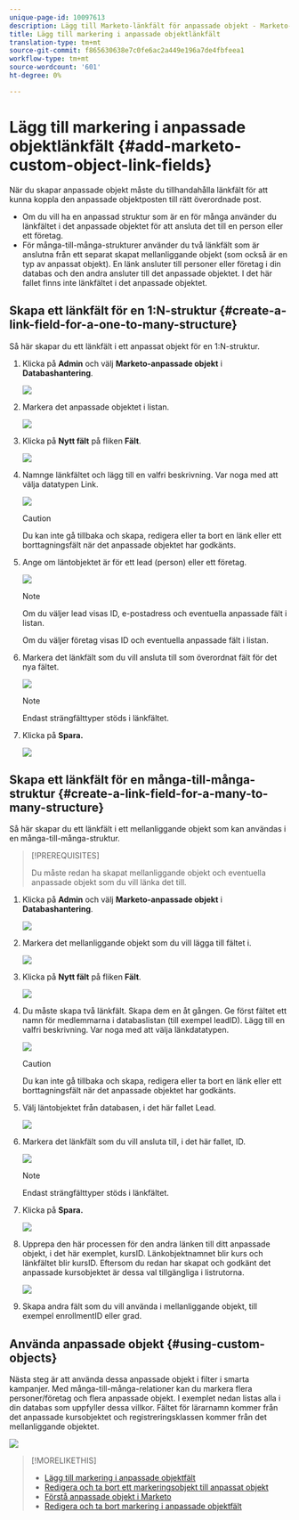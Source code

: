 ```yaml
---
unique-page-id: 10097613
description: Lägg till Marketo-länkfält för anpassade objekt - Marketo-dokument - Produktdokumentation
title: Lägg till markering i anpassade objektlänkfält
translation-type: tm+mt
source-git-commit: f865630638e7c0fe6ac2a449e196a7de4fbfeea1
workflow-type: tm+mt
source-wordcount: '601'
ht-degree: 0%

---
```



# Lägg till markering i anpassade objektlänkfält {#add-marketo-custom-object-link-fields}

När du skapar anpassade objekt måste du tillhandahålla länkfält för att kunna koppla den anpassade objektposten till rätt överordnade post.

* Om du vill ha en anpassad struktur som är en för många använder du länkfältet i det anpassade objektet för att ansluta det till en person eller ett företag.
* För många-till-många-strukturer använder du två länkfält som är anslutna från ett separat skapat mellanliggande objekt (som också är en typ av anpassat objekt). En länk ansluter till personer eller företag i din databas och den andra ansluter till det anpassade objektet. I det här fallet finns inte länkfältet i det anpassade objektet.

## Skapa ett länkfält för en 1:N-struktur {#create-a-link-field-for-a-one-to-many-structure}

Så här skapar du ett länkfält i ett anpassat objekt för en 1:N-struktur.

1. Klicka på **Admin** och välj **Marketo-anpassade objekt** i **Databashantering**.

   ![](assets/image2016-1-18-13-3a25-3a11.png)

1. Markera det anpassade objektet i listan.

   ![](assets/image2016-1-14-15-3a6-3a2.png)

1. Klicka på **Nytt fält** på fliken **Fält**.

   ![](assets/image2015-9-17-14-3a9-3a19.png)

1. Namnge länkfältet och lägg till en valfri beskrivning. Var noga med att välja datatypen Link.

   ![](assets/image2015-10-5-13-3a24-3a57.png)

   >[!CAUTION]
   >
   >Du kan inte gå tillbaka och skapa, redigera eller ta bort en länk eller ett borttagningsfält när det anpassade objektet har godkänts.

1. Ange om läntobjektet är för ett lead (person) eller ett företag.

   ![](assets/image2015-10-5-13-3a28-3a1.png)

   >[!NOTE]
   >
   >Om du väljer lead visas ID, e-postadress och eventuella anpassade fält i listan.
   >
   >Om du väljer företag visas ID och eventuella anpassade fält i listan.

1. Markera det länkfält som du vill ansluta till som överordnat fält för det nya fältet.

   ![](assets/image2015-10-5-13-3a30-3a6.png)

   >[!NOTE]
   >
   >Endast strängfälttyper stöds i länkfältet.

1. Klicka på **Spara.**

   ![](assets/image2015-10-5-13-3a34-3a0.png)

## Skapa ett länkfält för en många-till-många-struktur {#create-a-link-field-for-a-many-to-many-structure}

Så här skapar du ett länkfält i ett mellanliggande objekt som kan användas i en många-till-många-struktur.

>[!PREREQUISITES]
>
>Du måste redan ha skapat mellanliggande objekt och eventuella anpassade objekt som du vill länka det till.

1. Klicka på **Admin** och välj **Marketo-anpassade objekt** i **Databashantering**.

   ![](assets/image2016-1-18-9-3a8-3a14.png)

1. Markera det mellanliggande objekt som du vill lägga till fältet i.

   ![](assets/image2016-1-18-9-3a10-3a29.png)

1. Klicka på **Nytt fält** på fliken **Fält**.

   ![](assets/image2016-1-18-9-3a31-3a43.png)

1. Du måste skapa två länkfält. Skapa dem en åt gången. Ge först fältet ett namn för medlemmarna i databaslistan (till exempel leadID). Lägg till en valfri beskrivning. Var noga med att välja länkdatatypen.

   ![](assets/image2016-1-18-9-3a38-3a59.png)

   >[!CAUTION]
   >
   >Du kan inte gå tillbaka och skapa, redigera eller ta bort en länk eller ett borttagningsfält när det anpassade objektet har godkänts.

1. Välj läntobjektet från databasen, i det här fallet Lead.

   ![](assets/image2016-1-18-9-3a50-3a48.png)

1. Markera det länkfält som du vill ansluta till, i det här fallet, ID.

   ![](assets/image2016-1-18-9-3a53-3a54.png)

   >[!NOTE]
   >
   >Endast strängfälttyper stöds i länkfältet.

1. Klicka på **Spara.**

   ![](assets/image2016-1-18-9-3a55-3a18.png)

1. Upprepa den här processen för den andra länken till ditt anpassade objekt, i det här exemplet, kursID. Länkobjektnamnet blir kurs och länkfältet blir kursID. Eftersom du redan har skapat och godkänt det anpassade kursobjektet är dessa val tillgängliga i listrutorna.

   ![](assets/image2016-1-18-9-3a57-3a46.png)

1. Skapa andra fält som du vill använda i mellanliggande objekt, till exempel enrollmentID eller grad.

## Använda anpassade objekt {#using-custom-objects}

Nästa steg är att använda dessa anpassade objekt i filter i smarta kampanjer. Med många-till-många-relationer kan du markera flera personer/företag och flera anpassade objekt. I exemplet nedan listas alla i din databas som uppfyller dessa villkor. Fältet för lärarnamn kommer från det anpassade kursobjektet och registreringsklassen kommer från det mellanliggande objektet.

![](assets/image2016-1-14-15-3a57-3a59.png)

>[!MORELIKETHIS]
>
>* [Lägg till markering i anpassade objektfält](/help/marketo/product-docs/administration/marketo-custom-objects/add-marketo-custom-object-fields.md)
>* [Redigera och ta bort ett markeringsobjekt till anpassat objekt](/help/marketo/product-docs/administration/marketo-custom-objects/edit-and-delete-a-marketo-custom-object.md)
>* [Förstå anpassade objekt i Marketo](/help/marketo/product-docs/administration/marketo-custom-objects/understanding-marketo-custom-objects.md)
>* [Redigera och ta bort markering i anpassade objektfält](/help/marketo/product-docs/administration/marketo-custom-objects/edit-and-delete-marketo-custom-object-fields.md)


